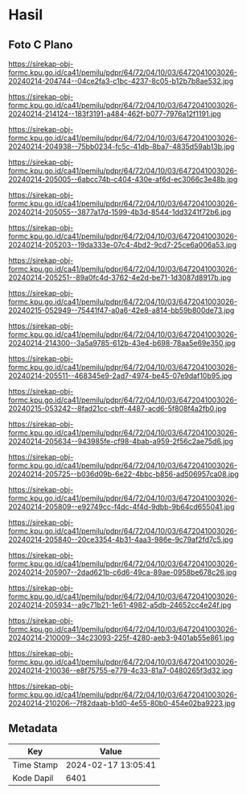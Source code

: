 # Hasil

## Foto C Plano

https://sirekap-obj-formc.kpu.go.id/ca41/pemilu/pdpr/64/72/04/10/03/6472041003026-20240214-204744--04ce2fa3-c1bc-4237-8c05-b12b7b8ae532.jpg

https://sirekap-obj-formc.kpu.go.id/ca41/pemilu/pdpr/64/72/04/10/03/6472041003026-20240214-214124--183f3191-a484-462f-b077-7976a12f1191.jpg

https://sirekap-obj-formc.kpu.go.id/ca41/pemilu/pdpr/64/72/04/10/03/6472041003026-20240214-204938--75bb0234-fc5c-41db-8ba7-4835d59ab13b.jpg

https://sirekap-obj-formc.kpu.go.id/ca41/pemilu/pdpr/64/72/04/10/03/6472041003026-20240214-205005--6abcc74b-c404-430e-af6d-ec3066c3e48b.jpg

https://sirekap-obj-formc.kpu.go.id/ca41/pemilu/pdpr/64/72/04/10/03/6472041003026-20240214-205055--3877a17d-1599-4b3d-8544-1dd3241f72b6.jpg

https://sirekap-obj-formc.kpu.go.id/ca41/pemilu/pdpr/64/72/04/10/03/6472041003026-20240214-205203--19da333e-07c4-4bd2-9cd7-25ce6a006a53.jpg

https://sirekap-obj-formc.kpu.go.id/ca41/pemilu/pdpr/64/72/04/10/03/6472041003026-20240214-205251--89a0fc4d-3762-4e2d-be71-1d3087d8917b.jpg

https://sirekap-obj-formc.kpu.go.id/ca41/pemilu/pdpr/64/72/04/10/03/6472041003026-20240215-052949--75441f47-a0a6-42e8-a814-bb59b800de73.jpg

https://sirekap-obj-formc.kpu.go.id/ca41/pemilu/pdpr/64/72/04/10/03/6472041003026-20240214-214300--3a5a9785-612b-43e4-b698-78aa5e69e350.jpg

https://sirekap-obj-formc.kpu.go.id/ca41/pemilu/pdpr/64/72/04/10/03/6472041003026-20240214-205511--468345e9-2ad7-4974-be45-07e9daf10b95.jpg

https://sirekap-obj-formc.kpu.go.id/ca41/pemilu/pdpr/64/72/04/10/03/6472041003026-20240215-053242--8fad21cc-cbff-4487-acd6-5f808f4a2fb0.jpg

https://sirekap-obj-formc.kpu.go.id/ca41/pemilu/pdpr/64/72/04/10/03/6472041003026-20240214-205634--943985fe-cf98-4bab-a959-2f56c2ae75d6.jpg

https://sirekap-obj-formc.kpu.go.id/ca41/pemilu/pdpr/64/72/04/10/03/6472041003026-20240214-205725--b036d09b-6e22-4bbc-b856-ad506957ca08.jpg

https://sirekap-obj-formc.kpu.go.id/ca41/pemilu/pdpr/64/72/04/10/03/6472041003026-20240214-205809--e92749cc-f4dc-4f4d-9dbb-9b64cd655041.jpg

https://sirekap-obj-formc.kpu.go.id/ca41/pemilu/pdpr/64/72/04/10/03/6472041003026-20240214-205840--20ce3354-4b31-4aa3-986e-9c79af2fd7c5.jpg

https://sirekap-obj-formc.kpu.go.id/ca41/pemilu/pdpr/64/72/04/10/03/6472041003026-20240214-205907--2dad621b-c6d6-49ca-89ae-0958be678c26.jpg

https://sirekap-obj-formc.kpu.go.id/ca41/pemilu/pdpr/64/72/04/10/03/6472041003026-20240214-205934--a9c71b21-1e61-4982-a5db-24652cc4e24f.jpg

https://sirekap-obj-formc.kpu.go.id/ca41/pemilu/pdpr/64/72/04/10/03/6472041003026-20240214-210009--34c23093-225f-4280-aeb3-9401ab55e861.jpg

https://sirekap-obj-formc.kpu.go.id/ca41/pemilu/pdpr/64/72/04/10/03/6472041003026-20240214-210036--e8f75755-e779-4c33-81a7-0480265f3d32.jpg

https://sirekap-obj-formc.kpu.go.id/ca41/pemilu/pdpr/64/72/04/10/03/6472041003026-20240214-210206--7f82daab-b1d0-4e55-80b0-454e02ba9223.jpg


## Metadata

| Key        | Value               |
| ---------- | ------------------- |
| Time Stamp | 2024-02-17 13:05:41 |
| Kode Dapil | 6401                |



